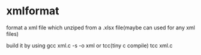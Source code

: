 # xmlformat
format a xml file which unziped from a .xlsx file(maybe can used for any xml files)

build it by using gcc
xml.c -s -o xml 
or
tcc(tiny c compile)
tcc xml.c
